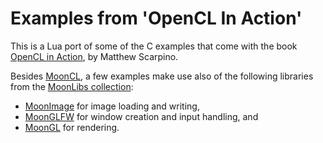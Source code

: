 
# Examples from 'OpenCL In Action'

This is a Lua port of some of the C examples that come with the book 
[OpenCL in Action](https://www.manning.com/books/opencl-in-action),
by Matthew Scarpino.

Besides [MoonCL](https://github.com/stetre/mooncl), a few examples make use also of the following libraries from the [MoonLibs collection](https://github.com/stetre/moonlibs):
- [MoonImage](https://github.com/stetre/moonimage) for image loading and writing,
- [MoonGLFW](https://github.com/stetre/moonglfw) for window creation and input handling, and
- [MoonGL](https://github.com/stetre/moongl) for rendering.

